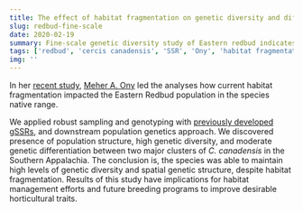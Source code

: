 ```yaml
---
title: The effect of habitat fragmentation on genetic diversity and differentiation; fine-scale population structure of Cercis canadensis (Eastern Redbud)
slug: redbud-fine-scale
date: 2020-02-19
summary: Fine-scale genetic diversity study of Eastern redbud indicates two distinct genetic clusters in the Southern Appalachia.
tags: ['redbud', 'cercis canadensis', 'SSR', 'Ony', 'habitat fragmentation']
img: ''
---
```


In her [recent study](https://dx.doi.org/10.1002/ece3.6141), [Meher A. Ony](/projects/redbud-chlorotyping/) led the analyses how current habitat fragmentation impacted the Eastern Redbud population in the species native range.


We applied robust sampling and genotyping with [previously developed gSSRs](https://journals.ashs.org/jashs/view/journals/jashs/137/3/article-p189.xml), and downstream population genetics approach. We discovered presence of population structure, high genetic diversity, and moderate genetic differentiation between two major clusters of _C. canadensis_ in the Southern Appalachia. The conclusion is, the species was able to maintain high levels of genetic diversity and spatial genetic structure, despite habitat fragmentation. Results of this study have implications for habitat management efforts and future breeding programs to improve desirable horticultural traits.